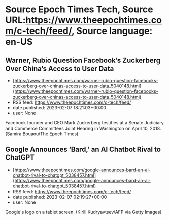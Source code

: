 # Source Epoch Times Tech, Source URL:https://www.theepochtimes.com/c-tech/feed/, Source language: en-US

## Warner, Rubio Question Facebook’s Zuckerberg Over China’s Access to User Data
 - [https://www.theepochtimes.com/warner-rubio-question-facebooks-zuckerberg-over-chinas-access-to-user-data_5040148.html](https://www.theepochtimes.com/warner-rubio-question-facebooks-zuckerberg-over-chinas-access-to-user-data_5040148.html)
 - RSS feed: https://www.theepochtimes.com/c-tech/feed/
 - date published: 2023-02-07 18:21:03+00:00
 - user: None

Facebook founder and CEO Mark Zuckerberg testifies at a Senate Judiciary and Commerce Committees Joint Hearing in Washington on April 10, 2018. (Samira Bouaou/The Epoch Times)

## Google Announces ‘Bard,’ an AI Chatbot Rival to ChatGPT
 - [https://www.theepochtimes.com/google-announces-bard-an-ai-chatbot-rival-to-chatgpt_5038457.html](https://www.theepochtimes.com/google-announces-bard-an-ai-chatbot-rival-to-chatgpt_5038457.html)
 - RSS feed: https://www.theepochtimes.com/c-tech/feed/
 - date published: 2023-02-07 02:19:27+00:00
 - user: None

Google's logo on a tablet screen. (Kirill Kudryavtsev/AFP via Getty Images)
